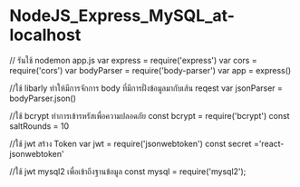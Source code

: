 # NodeJS_Express_MySQL_at-localhost

// รันใช้ nodemon app.js
var express = require('express')
var cors = require('cors')
var bodyParser = require('body-parser')
var app = express()

//ใช้ libarly  ทำให้มีการจักการ body ที่มีการฝั่งข้อมูลมากับเส้น reqest
var jsonParser = bodyParser.json()

//ใช้ bcrypt ทำการเข้ารหรัสเพื่อความปลอดภัย
const bcrypt = require('bcrypt')
const saltRounds = 10

//ใช้ jwt สร้าง Token
var jwt = require('jsonwebtoken')
const secret ='react-jsonwebtoken'

//ใช้ jwt mysql2 เพื่อเข้าถึงฐานข้อมูล
const mysql = require('mysql2');
